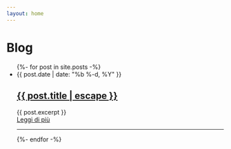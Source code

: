 ```yaml
---
layout: home
---
```


<div class="container max-w-screen-md py-12 md:py-12 mx-auto px-4 sm:px-6 lg:px-8">
  <h1 class="text-4xl font-black">Blog</h1>
  <ul class="mt-12">
    {%- for post in site.posts -%}
    <li class="mt-16 list-reset">
      <time class="uppercase text-xs text-gray-500 font-bold">{{ post.date | date: "%b %-d, %Y" }}</time>
      <h2 class="mt-1 text-2xl tracking-tight font-extrabold text-gray-900 sm:leading-none md:text-3xl">
        <a href="{{ post.url | relative_url }}">{{ post.title | escape }}</a>
      </h2>
      <div class="content clearfix py-2">
        <img class="float-left w-48 md:w-64 rounded-lg self-start mr-4 mb-2" src="/assets/img/blog/thumb/{{post.image}}"
          alt="">
        <div class="post-content px-2">
          {{ post.excerpt }}
        </div>
      </div>
      <div class="mt-10">
        <a class="bg-main-400 hover:bg-main-700 text-white font-bold py-2 px-4 rounded-full"
          href="{{ post.url | relative_url }}">Leggi di più
        </a>
      </div>
    </li>
    <hr class="w-full bg-gray-100 my-12" style="height: 1px;">
    {%- endfor -%}
  </ul>
</div>